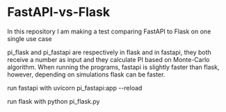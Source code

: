 # FastAPI-vs-Flask

In this repository I am making a test comparing FastAPI to Flask on one single use case

pi_flask and pi_fastapi are respectively in flask and in fastapi, they both receive a number as input and they calculate PI based on Monte-Carlo algorithm.
When running the programs, fastapi is slightly faster than flask, however, depending on simulations flask can be faster. 

run fastapi with 
      uvicorn pi_fastapi:app --reload
      
run flask with
      python pi_flask.py


